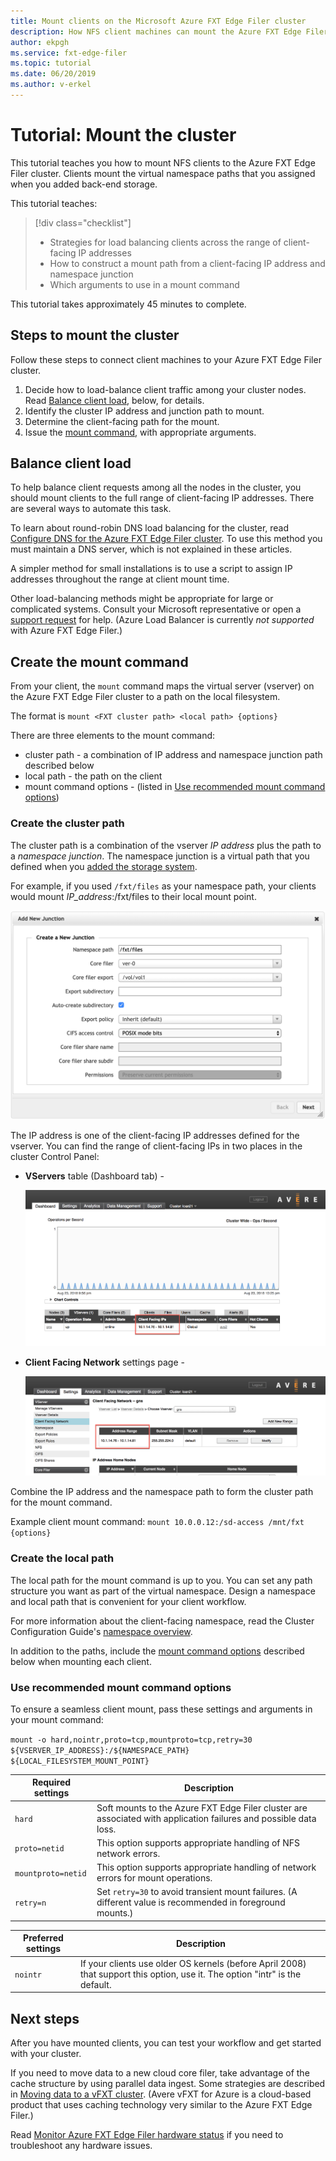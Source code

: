 ```yaml
---
title: Mount clients on the Microsoft Azure FXT Edge Filer cluster 
description: How NFS client machines can mount the Azure FXT Edge Filer hybrid storage cache
author: ekpgh
ms.service: fxt-edge-filer
ms.topic: tutorial
ms.date: 06/20/2019
ms.author: v-erkel
---
```


# Tutorial: Mount the cluster

This tutorial teaches you how to mount NFS clients to the Azure FXT Edge Filer cluster. Clients mount the virtual namespace paths that you assigned when you added back-end storage.

This tutorial teaches:

> [!div class="checklist"]
>
> * Strategies for load balancing clients across the range of client-facing IP addresses
> * How to construct a mount path from a client-facing IP address and namespace junction
> * Which arguments to use in a mount command

This tutorial takes approximately 45 minutes to complete.

## Steps to mount the cluster

Follow these steps to connect client machines to your Azure FXT Edge Filer cluster.

1. Decide how to load-balance client traffic among your cluster nodes. Read [Balance client load](#balance-client-load), below, for details.
1. Identify the cluster IP address and junction path to mount.
1. Determine the client-facing path for the mount.
1. Issue the [mount command](#use-recommended-mount-command-options), with appropriate arguments.

## Balance client load

To help balance client requests among all the nodes in the cluster, you should mount clients to the full range of client-facing IP addresses. There are several ways to automate this task.

To learn about round-robin DNS load balancing for the cluster, read [Configure DNS for the Azure FXT Edge Filer cluster](configure-network.md#configure-dns-for-load-balancing). To use this method you must maintain a DNS server, which is not explained in these articles.

A simpler method for small installations is to use a script to assign IP addresses throughout the range at client mount time.

Other load-balancing methods might be appropriate for large or complicated systems. Consult your Microsoft representative or open a [support request](support-ticket.md) for help. (Azure Load Balancer is currently *not supported* with Azure FXT Edge Filer.)

## Create the mount command

From your client, the ``mount`` command maps the virtual server (vserver) on the Azure FXT Edge Filer cluster to a path on the local filesystem.

The format is ``mount <FXT cluster path> <local path> {options}``

There are three elements to the mount command:

* cluster path - a combination of IP address and namespace junction path described below
* local path - the path on the client
* mount command options - (listed in [Use recommended mount command options](#use-recommended-mount-command-options))

### Create the cluster path

The cluster path is a combination of the vserver *IP address* plus the path to a *namespace junction*. The namespace junction is a virtual path that you defined when you [added the storage system](add-storage.md#create-a-junction).

For example, if you used ``/fxt/files`` as your namespace path, your clients would mount *IP_address*:/fxt/files to their local mount point.

!["Add new junction" dialog with /avere/files in the namespace path field](media/fxt-mount/fxt-junction-example.png)

The IP address is one of the client-facing IP addresses defined for the vserver. You can find the range of client-facing IPs in two places in the cluster Control Panel:

* **VServers** table (Dashboard tab) -

  ![Dashboard tab of the Control Panel with the VServer tab selected in the data table below the graph, and the IP address section circled](media/fxt-mount/fxt-ip-addresses-dashboard.png)

* **Client Facing Network** settings page -

  ![Settings > VServer > Client Facing Network configuration page with a circle around the Address Range section of the table for a particular vserver](media/fxt-mount/fxt-ip-addresses-settings.png)

Combine the IP address and the namespace path to form the cluster path for the mount command.

Example client mount command: ``mount 10.0.0.12:/sd-access /mnt/fxt {options}``

### Create the local path

The local path for the mount command is up to you. You can set any path structure you want as part of the virtual namespace. Design a namespace and local path that is convenient for your client workflow.

For more information about the client-facing namespace, read the Cluster Configuration Guide's [namespace overview](https://azure.github.io/Avere/legacy/ops_guide/4_7/html/gns_overview.html).

In addition to the paths, include the [mount command options](#use-recommended-mount-command-options) described below when mounting each client.

### Use recommended mount command options

To ensure a seamless client mount, pass these settings and arguments in your mount command:

``mount -o hard,nointr,proto=tcp,mountproto=tcp,retry=30 ${VSERVER_IP_ADDRESS}:/${NAMESPACE_PATH} ${LOCAL_FILESYSTEM_MOUNT_POINT}``

| Required settings | Description |
--- | ---
``hard`` | Soft mounts to the Azure FXT Edge Filer cluster are associated with application failures and possible data loss.
``proto=netid`` | This option supports appropriate handling of NFS network errors.
``mountproto=netid`` | This option supports appropriate handling of network errors for mount operations.
``retry=n`` | Set ``retry=30`` to avoid transient mount failures. (A different value is recommended in foreground mounts.)

| Preferred settings  | Description |
--- | ---
``nointr``            | If your clients use older OS kernels (before April 2008) that support this option, use it. The option "intr" is the default.

## Next steps

After you have mounted clients, you can test your workflow and get started with your cluster.

If you need to move data to a new cloud core filer, take advantage of the cache structure by using parallel data ingest. Some strategies are described in [Moving data to a vFXT cluster](../avere-vfxt/avere-vfxt-data-ingest.md). (Avere vFXT for Azure is a cloud-based product that uses caching technology very similar to the Azure FXT Edge Filer.)

Read [Monitor Azure FXT Edge Filer hardware status](monitor.md) if you need to troubleshoot any hardware issues.